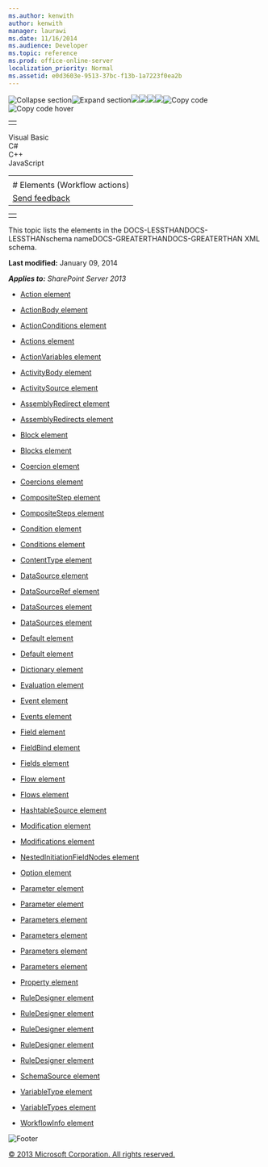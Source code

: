 ```yaml
---
ms.author: kenwith
author: kenwith
manager: laurawi
ms.date: 11/16/2014
ms.audience: Developer
ms.topic: reference
ms.prod: office-online-server
localization_priority: Normal
ms.assetid: e0d3603e-9513-37bc-f13b-1a7223f0ea2b
---
```


![Collapse
section](../icons/collapse_all.gif "Collapse section")![Expand
section](../icons/expand_all.gif "Expand section")![](../icons/collapse_all.gif)![](../icons/expand_all.gif)![](../icons/dropdown.gif)![](../icons/dropdownHover.gif)![Copy
code](../icons/copycode.gif "Copy code")![Copy code
hover](../icons/copycodeHighlight.gif "Copy code hover")
<table>
<tbody>
<tr class="odd">
<td align="left"></td>
</tr>
</tbody>
</table>

Visual Basic  
C\#  
C++  
JavaScript  

<table>
<tbody>
<tr class="odd">
<td align="left"><span id="runningHeaderText"></span></td>
</tr>
<tr class="even">
<td align="left"># Elements (Workflow actions)</td>
</tr>
<tr class="odd">
<td align="left"><span id="headfeedbackarea" class="feedbackhead"><a href="javascript:SubmitFeedback(&#39;docthis@Microsoft.com&#39;,&#39;&#39;,&#39;&#39;,&#39;&#39;,&#39;1.0.18082.1225&#39;,&#39;%0\dThank%20you%20for%20your%20feedback.%20The%20developer%20writing%20teams%20use%20your%20feedback%20to%20improve%20documentation.%20While%20we%20are%20reviewing%20your%20feedback,%20we%20may%20send%20you%20e-mail%20to%20ask%20for%20clarification%20or%20feedback%20on%20a%20solution.%20We%20do%20not%20use%20your%20e-mail%20address%20for%20any%20other%20purpose%20and%20we%20delete%20it%20after%20we%20finish%20our%20review.%0\AFor%20further%20information%20about%20the%20privacy%20policies%20of%20Microsoft,%20please%20see%20http://privacy.microsoft.com/en-us/default.aspx.%0\A%0\d&#39;,&#39;Customer%20feedback&#39;);">Send feedback</a></span></td>
</tr>
</tbody>
</table>

<table>
<colgroup>
<col width="100%" />
</colgroup>
<tbody>
<tr class="odd">
<td align="left"></td>
</tr>
</tbody>
</table>

This topic lists the elements in the DOCS-LESSTHANDOCS-LESSTHANschema
nameDOCS-GREATERTHANDOCS-GREATERTHAN XML schema.

**Last modified:** January 09, 2014

***Applies to:** SharePoint Server 2013*

-   [Action element](action-element-actions-elementworkflowinfo-elementaction4.htm)

-   [ActionBody element](actionbody-element-action-elementactions-elementworkflowinfo-elementaction4.htm)

-   [ActionConditions element](actionconditions-element-action-elementactions-elementworkflowinfo-elementaction.htm)

-   [Actions element](actions-element-workflowinfo-elementaction4.htm)

-   [ActionVariables element](actionvariables-element-action-elementactions-elementworkflowinfo-elementaction4.htm)

-   [ActivityBody element](activitybody-element-parameter-elementcoercionparameterstype-complextypeaction4.htm)

-   [ActivitySource element](activitysource-element-evaluation-elementdatasourcetype-complextypeaction4.htm)

-   [AssemblyRedirect element](assemblyredirect-element-assemblyredirects-elementworkflowinfo-elementaction4.htm)

-   [AssemblyRedirects
    element](assemblyredirects-element-workflowinfo-elementaction4.htm)

-   [Block element](block-element-blocks-elementworkflowinfo-elementaction4.htm)

-   [Blocks element](blocks-element-workflowinfo-elementaction4.htm)

-   [Coercion element](coercion-element-coercions-elementworkflowinfo-elementaction4.htm)

-   [Coercions element](coercions-element-workflowinfo-elementaction4.htm)

-   [CompositeStep element](compositestep-element-compositesteps-elementworkflowinfo-elementaction4.htm)

-   [CompositeSteps element](compositesteps-element-workflowinfo-elementaction4.htm)

-   [Condition element](condition-element-conditions-elementworkflowinfo-elementaction4.htm)

-   [Conditions element](conditions-element-workflowinfo-elementaction4.htm)

-   [ContentType element](contenttype-element-schemasource-elementdatasourcetype-complextypeaction4.htm)

-   [DataSource element](datasource-element-datasourcestype-complextypeaction4.htm)

-   [DataSourceRef element](datasourceref-element-fieldbind-elementruledesignertype-complextypeaction4.htm)

-   [DataSources element](datasources-element-compositestep-elementcompositesteps-elementworkflowinfo-elem.htm)

-   [DataSources element](datasources-element-action-elementactions-elementworkflowinfo-elementaction4.htm)

-   [Default element](default-element-conditions-elementworkflowinfo-elementaction4.htm)

-   [Default element](default-element-actions-elementworkflowinfo-elementaction4.htm)

-   [Dictionary element](dictionary-element-schemasource-elementdatasourcetype-complextypeaction4.htm)

-   [Evaluation element](evaluation-element-datasourcetype-complextypeaction4.htm)

-   [Event element](event-element-events-elementworkflowinfo-elementaction4.htm)

-   [Events element](events-element-workflowinfo-elementaction4.htm)

-   [Field element](field-element-fields-elementschemasource-elementdatasourcetype-complextypeaction.htm)

-   [FieldBind element](fieldbind-element-ruledesignertype-complextypeaction4.htm)

-   [Fields element](fields-element-schemasource-elementdatasourcetype-complextypeaction4.htm)

-   [Flow element](flow-element-flows-elementworkflowinfo-elementaction4.htm)

-   [Flows element](flows-element-workflowinfo-elementaction4.htm)

-   [HashtableSource element](hashtablesource-element-evaluation-elementdatasourcetype-complextypeaction4.htm)

-   [Modification element](modification-element-modifications-elementaction-elementactions-elementworkflowi.htm)

-   [Modifications element](modifications-element-action-elementactions-elementworkflowinfo-elementaction4.htm)

-   [NestedInitiationFieldNodes
    element](nestedinitiationfieldnodes-element-schemasource-elementdatasourcetype-complextyp.htm)

-   [Option element](option-element-fieldbind-elementruledesignertype-complextypeaction4.htm)

-   [Parameter element](parameter-element-parameterstype-complextypeaction4.htm)

-   [Parameter element](parameter-element-coercionparameterstype-complextypeaction4.htm)

-   [Parameters element](parameters-element-flow-elementflows-elementworkflowinfo-elementaction4.htm)

-   [Parameters element](parameters-element-condition-elementconditions-elementworkflowinfo-elementaction.htm)

-   [Parameters element](parameters-element-action-elementactions-elementworkflowinfo-elementaction4.htm)

-   [Parameters element](parameters-element-coercion-elementcoercions-elementworkflowinfo-elementaction4.htm)

-   [Property element](property-element-propertiestype-complextypeaction4.htm)

-   [RuleDesigner element](ruledesigner-element-flow-elementflows-elementworkflowinfo-elementaction4.htm)

-   [RuleDesigner element](ruledesigner-element-action-elementactions-elementworkflowinfo-elementaction4.htm)

-   [RuleDesigner element](ruledesigner-element-default-elementconditions-elementworkflowinfo-elementaction.htm)

-   [RuleDesigner element](ruledesigner-element-condition-elementconditions-elementworkflowinfo-elementacti.htm)

-   [RuleDesigner element](ruledesigner-element-defaultelementtype-complextypeaction4.htm)

-   [SchemaSource element](schemasource-element-datasourcetype-complextypeaction4.htm)

-   [VariableType element](variabletype-element-variabletypes-elementworkflowinfo-elementaction4.htm)

-   [VariableTypes element](variabletypes-element-workflowinfo-elementaction4.htm)

-   [WorkflowInfo element](workflowinfo-element-action4.htm)

![Footer](../icons/footer.gif "Footer")

[© 2013 Microsoft Corporation. All rights
reserved.](office-2013-documentation-copyright-notice.htm)



